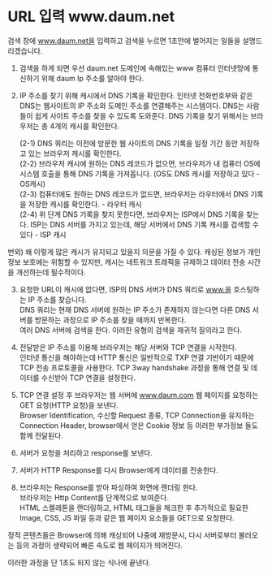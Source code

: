 <h1> URL 입력 www.daum.net </h1>

검색 창에 www.daum.net을 입력하고 검색을 누르면 1초안에 벌어지는 일들을 설명드리겠습니다.

1. 검색을 하게 되면 우선 daum.net 도메인에 속해있는 www 컴퓨터 인터넷망에 통신하기 위해 daum Ip 주소를 알아야 한다.
2. IP 주소를 찾기 위해 캐시에서 DNS 기록을 확인한다. 인터넷 전화번호부와 같은 DNS는 웹사이트의 IP 주소와 도메인 주소를 연결해주는 시스템이다. DNS는 사람들이 쉽게 사이트 주소를 찾을 수 있도록 도와준다. DNS 기록을 찾기 위해서는 브라우저는 총 4개의 캐시를 확인한다.

    (2-1) DNS 쿼리는 이전에 방문한 웹 사이트의 DNS 기록을 일정 기간 동안 저장하고 있는 브라우저 캐시를 확인한다. </br>
    (2-2) 브라우저 캐시에 원하는 DNS 레코드가 없으면, 브라우저가 내 컴퓨터 OS에 시스템 호출을 통해 DNS 기록을 가져옵니다. (OS도 DNS 캐시를 저장하고 있다 - OS캐시) </br>
    (2-3) 컴퓨터에도 원하는 DNS 레코드가 없드면, 브라우저는 라우터에서 DNS 기록을 저장한 캐시를 확인한다. - 라우터 캐시 </br>
    (2-4) 위 단계 DNS 기록을 찾지 못한다면, 브라우저는 ISP에서 DNS 기록을 찾는다. ISP는 DNS 서버를 가지고 있는데, 해당 서버에서 DNS 기록 캐시를 검색할 수 있다 - ISP 캐시

번외)
왜 이렇게 많은 캐시가 유지되고 있을지 의문을 가질 수 있다.
캐싱된 정보가 개인 정보 보호에는 위험할 수 있지만, 캐시는 네트워크 트래픽을 규제하고 데이터 전송 시간을 개선하는데 필수적이다.

3. 요청한 URL이 캐시에 없다면, ISP의 DNS 서버가 DNS 쿼리로 www.을 호스팅하는 IP 주소를 찾습니다. </br>
    DNS 쿼리는 현재 DNS 서버에 원하는 IP 주소가 존재하지 않는다면 다른 DNS 서버를 방문하는 과정으로 IP 주소를 찾을 때까지 반복한다. </br>
    여러 DNS 서버에 검색을 한다.
    이러한 유형의 검색을 재귀적 질의라고 한다.
    
4.  전달받은 IP 주소를 이용해 브라우저는 해당 서버와 TCP 연결을 시작한다. </br>
    인터넷 통신을 해야하는데 HTTP 통신은 일반적으로 TXP 연결 기반이기 때문에 TCP 전송 프로토콜을 사용한다. TCP 3way handshake 과정을 통해 연결 및 데이터를 수신받아 TCP 연결을 설정한다.


5. TCP 연결 설정 후 브라우저는 웹 서버에 www.daum.com 웹 페이지를 요청하는 GET 요청(HTTP 요청)을 보낸다.</br>
    Browser Identification, 수신할 Request 종류, TCP Connection을 유지하는 Connection Header, browser에서 얻은 Cookie 정보 등 이러한 부가정보 들도 함께 전달된다.
    
6. 서버가 요청을 처리하고 response를 보낸다.

7. 서버가 HTTP Response를 다시 Browser에게 데이터를 전송한다.

8. 브라우저는 Response를 받아 파싱하여 화면에 랜더링 한다. </br>
    브라우저는 Http Content를 단계적으로 보여준다. </br>
    HTML 스켈레톤을 랜더링하고, HTML 태그들을 체크한 후 추가적으로 필요한 Image, CSS, JS 파일 등과 같은 웹 페이지 요소들을 GET으로 요청한다.
    
정적 콘텐츠들은 Browser에 의해 캐싱되어 나중에 재방문시, 다시 서버로부터 불러오는 등의 과정이 생략되어 빠른 속도로 웹 페이지가 띄어진다.

이러한 과정을 단 1초도 되지 않는 식나에 끝낸다.

